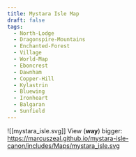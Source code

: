 ```yaml
---
title: Mystara Isle Map
draft: false
tags:
  - North-Lodge
  - Dragonspire-Mountains
  - Enchanted-Forest
  - Village
  - World-Map
  - Eboncrest
  - Dawnham
  - Copper-Hill
  - Kylastrin
  - Bluewing
  - Ironheart
  - Balgaran
  - Sunfield
---
```


![[mystara_isle.svg]]
View (**way**) bigger: https://marcuszeal.github.io/mystara-isle-canon/includes/Maps/mystara_isle.svg
